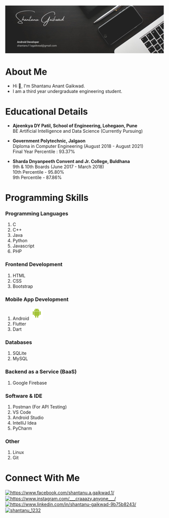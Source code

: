 ![logo](https://github.com/gaikwadshantanu12/gaikwadshantanu12/blob/main/Github%20banner.jpg)

# About Me
- Hi 👋, I'm Shantanu Anant Gaikwad. 
- I am a third year undergraduate engineering student.

# Educational Details
- **Ajeenkya DY Patil, School of Engineering, Lohegaon, Pune**  
BE Artificial Intelligence and Data Science (Currently Pursuing)  

- **Government Polytechnic, Jalgaon**  
Diploma in Computer Engineering (August 2018 - August 2021)  
Final Year Percentile : 93.37%  

- **Sharda Dnyanpeeth Convent and Jr. College, Buldhana**  
9th & 10th Boards (June 2017 - March 2018)  
10th Percentile - 95.80%  
9th Percentile - 87.86%   

# Programming Skills
### Programming Languages
1. C
2. C++
3. Java
4. Python
5. Javascript
6. PHP

### Frontend Development
1. HTML
2. CSS
3. Bootstrap

### Mobile App Development
1. Android <a href="https://developer.android.com" target="_blank" rel="noreferrer"> <img src="https://raw.githubusercontent.com/devicons/devicon/master/icons/android/android-original-wordmark.svg" alt="android" width="40" height="40"/> </a>
2. Flutter
3. Dart

### Databases
1. SQLite
2. MySQL

### Backend as a Service (BaaS)
1. Google Firebase

### Software & IDE
1. Postman (For API Testing)
2. VS Code
3. Android Studio
4. IntelliJ Idea
5. PyCharm

### Other
1. Linux
2. Git

# Connect With Me
<a href="https://fb.com/https://www.facebook.com/shantanu.a.gaikwad.1/" target="blank"><img align="center" src="https://raw.githubusercontent.com/rahuldkjain/github-profile-readme-generator/master/src/images/icons/Social/facebook.svg" alt="https://www.facebook.com/shantanu.a.gaikwad.1/" height="30" width="40" /></a>
<a href="https://instagram.com/https://www.instagram.com/___craaazy.anyone___/" target="blank"><img align="center" src="https://raw.githubusercontent.com/rahuldkjain/github-profile-readme-generator/master/src/images/icons/Social/instagram.svg" alt="https://www.instagram.com/___craaazy.anyone___/" height="30" width="40" /></a>
<a href="https://linkedin.com/in/https://www.linkedin.com/in/shantanu-gaikwad-9b75b8243/" target="blank"><img align="center" src="https://raw.githubusercontent.com/rahuldkjain/github-profile-readme-generator/master/src/images/icons/Social/linked-in-alt.svg" alt="https://www.linkedin.com/in/shantanu-gaikwad-9b75b8243/" height="30" width="40" /></a>
<a href="https://twitter.com/shantanu_1232" target="blank"><img align="center" src="https://raw.githubusercontent.com/rahuldkjain/github-profile-readme-generator/master/src/images/icons/Social/twitter.svg" alt="shantanu_1232" height="30" width="40" /></a>
